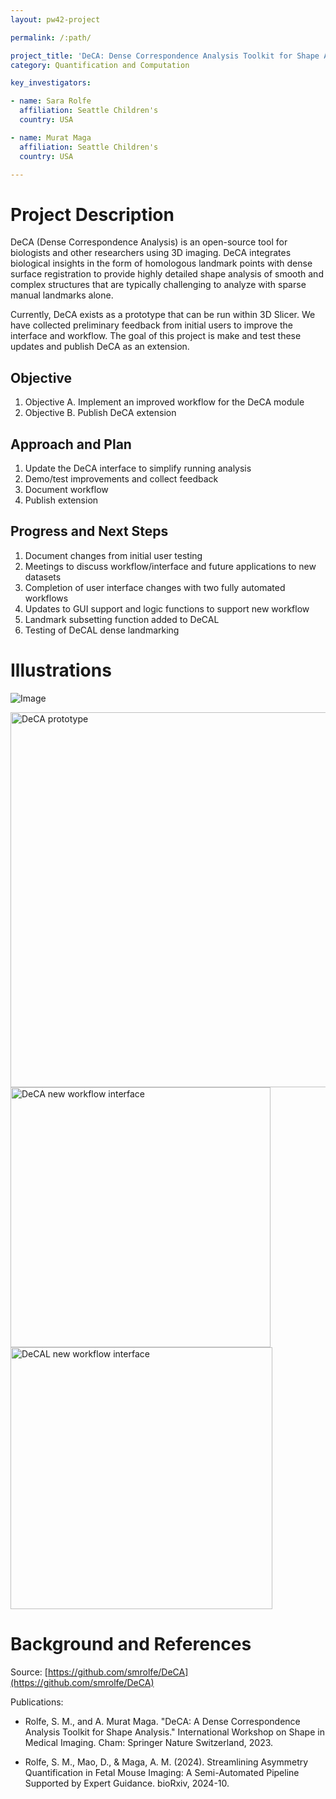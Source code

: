 ```yaml
---
layout: pw42-project

permalink: /:path/

project_title: 'DeCA: Dense Correspondence Analysis Toolkit for Shape Analysis'
category: Quantification and Computation

key_investigators:

- name: Sara Rolfe
  affiliation: Seattle Children's
  country: USA

- name: Murat Maga
  affiliation: Seattle Children's
  country: USA

---
```


# Project Description

<!-- Add a short paragraph describing the project. -->


DeCA (Dense Correspondence Analysis) is an open-source tool for biologists and other researchers using 3D imaging. DeCA integrates biological insights in the form of homologous landmark points with dense surface registration to provide highly detailed shape analysis of smooth and complex structures that are typically challenging to analyze with sparse manual landmarks alone.

Currently, DeCA exists as a prototype that can be run within 3D Slicer. We have collected preliminary feedback from initial users to improve the interface and workflow. The goal of this project is make and test these updates and publish DeCA as an extension.



## Objective

<!-- Describe here WHAT you would like to achieve (what you will have as end result). -->


1. Objective A. Implement an improved workflow for the DeCA module
2. Objective B. Publish DeCA extension



## Approach and Plan

<!-- Describe here HOW you would like to achieve the objectives stated above. -->


1. Update the DeCA interface to simplify running analysis
3. Demo/test improvements and collect feedback
4. Document workflow
5. Publish extension




## Progress and Next Steps

<!-- Update this section as you make progress, describing of what you have ACTUALLY DONE.
     If there are specific steps that you could not complete then you can describe them here, too. -->


1. Document changes from initial user testing
2. Meetings to discuss workflow/interface and future applications to new datasets
3. Completion of user interface changes with two fully automated workflows
4. Updates to GUI support and logic functions to support new workflow
5. Landmark subsetting function added to DeCAL
6. Testing of DeCAL dense landmarking




# Illustrations

<!-- Add pictures and links to videos that demonstrate what has been accomplished. -->


![Image](https://github.com/user-attachments/assets/195e437a-abb5-49e1-bd8d-59ed6a00535a)

<img width="600" alt="DeCA prototype" src="https://github.com/user-attachments/assets/18504eca-2b44-4362-93b7-c953c514b0cd" />

<img width="416" alt="DeCA new workflow interface" src="https://github.com/user-attachments/assets/e9a71b20-0764-44ce-b9ac-568580b1df73" />
<img width="419" alt="DeCAL new workflow interface" src="https://github.com/user-attachments/assets/4893ab39-8321-485f-8435-64218a0320c8" />




# Background and References

<!-- If you developed any software, include link to the source code repository.
     If possible, also add links to sample data, and to any relevant publications. -->


Source: [https://github.com/smrolfe/DeCA](https://github.com/smrolfe/DeCA)

Publications: 
- Rolfe, S. M., and A. Murat Maga. "DeCA: A Dense Correspondence Analysis Toolkit for Shape Analysis." International Workshop on Shape in Medical Imaging. Cham: Springer Nature Switzerland, 2023.

- Rolfe, S. M., Mao, D., & Maga, A. M. (2024). Streamlining Asymmetry Quantification in Fetal Mouse Imaging: A Semi-Automated Pipeline Supported by Expert Guidance. bioRxiv, 2024-10.

